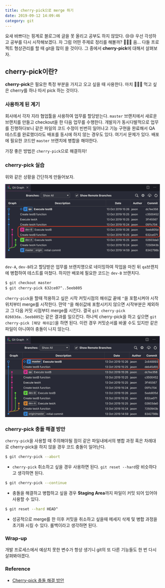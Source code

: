 ```yaml
---
title: cherry-pick으로 merge 하기
date: 2019-09-12 14:09:46
category: git
---
```


요새 바쁘다는 핑계로 블로그에 글을 못 올리고 공부도 하지 않았다. :cry::cry:
우선 각성하고 공부를 다시 시작해보겠다. 자 그럼 어떤 주제로 정리를 해볼까? :thinking::thinking::thinking: 음... 다들 프로젝트 형상관리를 할 때 git을 많이 쓸 것이다. 그 중에서 **cherry-pick**에 대해서 살펴보자.

## <i class="devicon-git-plain colored" style="font-size: 1.3rem;"></i> cherry-pick이란?

**cherry-pick**은 필요한 특정 부분을 가지고 오고 싶을 때 사용한다. 마치 :cherries::cherries::cherries: 먹고 싶은 cherry를 하나 따서 pick 하는 것이다.

### 사용하게 된 계기

회사에서 각자 지라 협업툴을 사용하여 업무를 할당받는다. `master` 브랜치에서 새로운 브랜치를 만들고 checkout을 한 다음 업무를 수행한다. 개발자가 동시다발적으로 업무를 진행하다보니 같은 파일의 코드 수정이 빈번히 일어나고 기능 구현을 완료해서 QA 테스트를 완료했더라도 배포를 동시에 하지 않는 경우도 있다. 여기서 문제가 있다. 배포에 필요한 코드만 `master` 브랜치에 병합을 해야한다.

가장 좋은 방법은 `cherry-pick`으로 해결하자!

### cherry-pick 실습

위와 같은 상황을 간단하게 만들어보자.

![](./images/cherry-pick-1.png)

`dev-A`, `dev-B`라고 할당받은 업무를 브랜치명으로 네이밍하여 작업을 마친 뒤 `qa`브랜치에 병합하여 테스트를 마쳤다. 하지만 배포에 필요한 코드는 `dev-B` 브랜치다.

```bash
$ git checkout master
$ git cherry-pick 632ce07^..5eeb805
```

`cherry-pick`을 할때 적용하고 싶은 시작 커밋시점의 해쉬값 끝에 `^`을 포함시켜야 시작위치부터 merge를 시작한다. 먄약 `^`을 해쉬값에 포함시키지 않으면 시작부분은 제외하고 그 다음 커밋 시점부터 merge를 시킨다.
결국 `git cherry-pick 02603da..5eeb805`는 같은 결과를 일으킨다.
하나씩 cherry-pick을 하고 싶으면 `git cherry-pick [해당 해쉬값]`을 하면 된다. 이런 경우 커밋순서를 바꿀 수도 있지만 같은 파일이 아니여야 충돌이 나지 않는다.

![](./images/cherry-pick-2.png)

### cherry-pick 충돌 해결 방안

`cherry-pick`을 사용할 때 주의해야될 점이 같은 파일내에서의 병합 과정 혹은 차례대로 cherry-pick을 하지 않을 경우 코드 충돌이 일어난다.

```bash
$ git cherry-pick --abort
```

- `cherry-pick` 취소하고 싶을 경우 사용하면 된다.
  `git reset --hard`랑 비슷하다고 생각하면 된다.

```bash
$ git cherry-pick --continue
```

- 충돌을 해결하고 병합하고 싶을 경우 **Staging Area**까지 파일이 커밋 되어 있어야 사용할 수 있다.

```bash
$ git reset --hard HEAD^
```

- 성공적으로 merge를 한 이후 커밋을 취소하고 싶을때 메세지 삭제 및 병합 과정을 초기화 시킬 수 있다. 롤백이라고 생각하면 된다.

### Wrap-up

개발 프로세스에서 예상치 못한 변수가 항상 생기니 git의 또 다른 기능들도 한 번 다시 살펴봐야겠다.

### Reference

- [Cherry-pick 충돌 해결 방안](https://www.youtube.com/watch?v=xVZIP11tccY)
